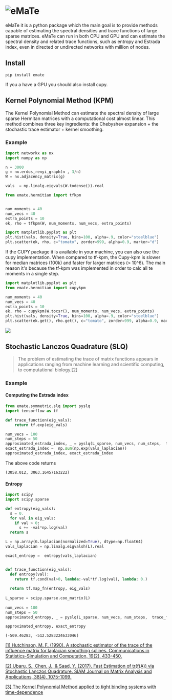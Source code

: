 # ![eMaTe](emate.png)

eMaTe it is a python package which the main goal is to provide  methods capable of estimating the spectral densities and trace 
functions of large sparse matrices. eMaTe can run in both CPU and GPU and can estimate the spectral density and related trace functions, such as entropy and Estrada index, even in directed or undirected networks with million of nodes.

## Install                                                                                                              
```
pip install emate
```

If you a have a GPU you should also install cupy.
## Kernel Polynomial Method (KPM)

The Kernel Polynomial Method can estimate the spectral density of large sparse Hermitan matrices with a computational cost almost linear. This method combines three key ingredients: the Chebyshev expansion + the stochastic trace estimator + kernel smoothing.


### Example

```python
import networkx as nx
import numpy as np

n = 3000
g = nx.erdos_renyi_graph(n , 3/n)
W = nx.adjacency_matrix(g)

vals  = np.linalg.eigvals(W.todense()).real
```

```python
from emate.hermitian import tfkpm


num_moments = 40
num_vecs = 40
extra_points = 10
ek, rho = tfkpm(W, num_moments, num_vecs, extra_points)
```

```python
import matplotlib.pyplot as plt
plt.hist(vals, density=True, bins=100, alpha=.9, color="steelblue")
plt.scatter(ek, rho, c="tomato", zorder=999, alpha=0.9, marker="d")

```
If the CUPY package it is available in your machine, you can also use the cupy implementation. When compared to tf-kpm, the
Cupy-kpm is slower for median matrices (100k) and faster for larger matrices (> 10^6). The main reason it's because the tf-kpm was implemented in order to calc all te moments in a single step. 

```python
import matplotlib.pyplot as plt
from emate.hermitian import cupykpm

num_moments = 40
num_vecs = 40
extra_points = 10
ek, rho = cupykpm(W.tocsr(), num_moments, num_vecs, extra_points)
plt.hist(vals, density=True, bins=100, alpha=.9, color="steelblue")
plt.scatter(ek.get(), rho.get(), c="tomato", zorder=999, alpha=0.9, marker="d")
```


![](docs/source/imgs/kpm.png)

## Stochastic Lanczos Quadrature (SLQ)


>The problem of estimating the trace of matrix functions appears in applications ranging from machine learning and scientific computing, to computational biology.[2] 

### Example

#### Computing the Estrada index

```python
from emate.symmetric.slq import pyslq
import tensorflow as tf

def trace_function(eig_vals):
    return tf.exp(eig_vals)

num_vecs = 100
num_steps = 50
approximated_estrada_index, _ = pyslq(L_sparse, num_vecs, num_steps,  trace_function)
exact_estrada_index =  np.sum(np.exp(vals_laplacian))
approximated_estrada_index, exact_estrada_index
```
The above code returns

```
(3058.012, 3063.16457163222)
```
#### Entropy
```python
import scipy
import scipy.sparse

def entropy(eig_vals):
  s = 0.
  for val in eig_vals:
    if val > 0:
      s += -val*np.log(val)
  return s

L = np.array(G.laplacian(normalized=True), dtype=np.float64)
vals_laplacian = np.linalg.eigvalsh(L).real

exact_entropy =  entropy(vals_laplacian)


def trace_function(eig_vals):
  def entropy(val):
    return tf.cond(val>0, lambda:-val*tf.log(val), lambda: 0.)
  
  return tf.map_fn(entropy, eig_vals)
 
L_sparse = scipy.sparse.coo_matrix(L)
    
num_vecs = 100
num_steps = 50
approximated_entropy, _ = pyslq(L_sparse, num_vecs, num_steps,  trace_function)

approximated_entropy, exact_entropy
```
```
(-509.46283, -512.5283224633046)
```
[[1] Hutchinson, M. F. (1990). A stochastic estimator of the trace of the influence matrix for laplacian smoothing splines. Communications in Statistics-Simulation and Computation, 19(2), 433-450.](https://www.tandfonline.com/doi/abs/10.1080/03610919008812866)

[[2] Ubaru, S., Chen, J., & Saad, Y. (2017). Fast Estimation of tr(f(A)) via Stochastic Lanczos Quadrature. SIAM Journal on Matrix Analysis and Applications, 38(4), 1075-1099.](https://epubs.siam.org/doi/abs/10.1137/16M1104974)

[[3] The Kernel Polynomial Method applied to
tight binding systems with
time-dependence]()


 

